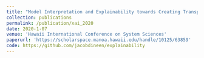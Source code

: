 ```yaml
---
title: "Model Interpretation and Explainability towards Creating Transparency in Prediction Models"
collection: publications
permalink: /publication/xai_2020
date: 2020-1-07
venue: 'Hawaii International Conference on System Sciences'
paperurl: 'https://scholarspace.manoa.hawaii.edu/handle/10125/63859'
code: https://github.com/jacobdineen/explainability
---
```


